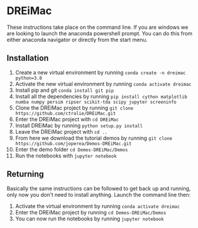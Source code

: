 # DREiMac

These instructions take place on the command line. If you are windows we are
looking to launch the anaconda powershell prompt. You can do this from either
anaconda navigator or directly from the start menu.

## Installation

1.  Create a new virtual environment by running `conda create -n dreimac
    python=3.8`
2.  Activate the new virtual environment by running `conda activate dreimac`
3.  Install pip and git `conda install git pip`
4.  Install all the dependencies by running `pip install cython matplotlib numba
    numpy persim ripser scikit-tda scipy jupyter screeninfo`
5.  Clone the DREiMac project by running `git clone
    https://github.com/ctralie/DREiMac.git`
6.  Enter the DREiMac project with `cd DREiMac`
7.  Install DREiMac by running `python setup.py install`
8.  Leave the DREiMac project with `cd ..`
9.  From here we download the tutorial demos by running `git clone https://github.com/joperea/Demos-DREiMac.git`
10. Enter the demo folder `cd Demos-DREiMac/Demos`
11. Run the notebooks with `jupyter notebook`

## Returning

Basically the same instructions can be followed to get back up and running,
only now you don't need to install anything. Launch the command line then:

1. Activate the virtual environment by running `conda activate dreimac`
2. Enter the DREiMac project by running `cd Demos-DREiMac/Demos`
3. You can now run the notebooks by running `jupyter notebook`
